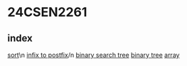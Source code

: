 # 24CSEN2261
## index

[sort](quick_sort.c)\n
[infix to postfix](infix_to_postfix.py)/n
[binary search tree](bst.py)
[binary tree](binary_tree.py)
[array](array_basics.c)
